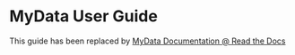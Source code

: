 MyData User Guide
=================

This guide has been replaced by [MyData Documentation @ Read the Docs](http://mydata.readthedocs.org/en/latest/)

